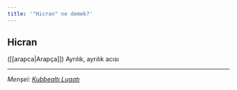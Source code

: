 ```yaml
---
title: '"Hicran" ne demek?'
---
```


## Hicran
([[arapca|Arapça]]) Ayrılık, ayrılık acısı

---
*Menşei: [Kubbealtı Lugatı](https://www.lugatim.com/s/Hicran)*